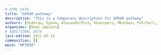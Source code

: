 ```yaml
---
# GPML DATA
title: "GPR40 pathway"
description: "This is a temporary description for GPR40 pathway"
authors: [Siddiqa, Egonw, AlexanderPico, Khanspers, Mkutmon, Fehrhart, MaintBot, Eweitz]
organisms: [Homo sapiens]
# ADDITIONAL DATA
last-edited: 2021-05-18
communities: []
wpid: "WP3958"
---
```

